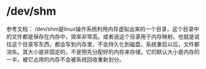 
# /dev/shm

参考文档：
/dev/shm是linux操作系统利用内存虚拟出来的一个目录，这个目录中的文件都是保存在内存中，效率非常高。或者说这个目录用于内存映射。也就是说往这个目录写东西，都会写到内存里，不会持久化到磁盘。系统重启以后，文件都消失。其大小是非固定的，不是预先分配好的内存来存储。它的默认大小是内存的一半，被它占用的内存不会被系统回收重新划分。